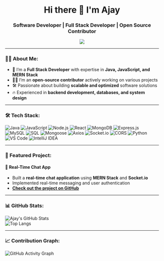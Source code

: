 <h1 align="center">Hi there 👋 I'm Ajay </h1>
<h3 align="center"> Software Developer | Full Stack Developer | Open Source Contributor</h3>

<p align="center">
  <img src="https://readme-typing-svg.herokuapp.com?color=36BCF7&lines=Passionate+Software+Developer;Self-Taught+Software+Developer;Full+Stack+Developer;System+Design+Enthusiast;Open+Source+Contributor" />
</p>

---

### 👨‍💻 About Me:
- 💼 I’m a **Full Stack Developer** with expertise in **Java, JavaScript, and MERN Stack**
- 👨‍💻 I’m an **open-source contributor** actively working on various projects
- 🛠️ Passionate about building **scalable and optimized** software solutions
- 🔥 Experienced in **backend development, databases, and system design**

---

### 🛠️ Tech Stack:

![Java](https://img.shields.io/badge/Java-007396?style=for-the-badge&logo=java&logoColor=white)
![JavaScript](https://img.shields.io/badge/JavaScript-0078D6?style=for-the-badge&logo=javascript&logoColor=white)
![Node.js](https://img.shields.io/badge/Node.js-339933?style=for-the-badge&logo=nodedotjs&logoColor=white)
![React](https://img.shields.io/badge/React-61DAFB?style=for-the-badge&logo=react&logoColor=black)
![MongoDB](https://img.shields.io/badge/MongoDB-47A248?style=for-the-badge&logo=mongodb&logoColor=white)
![Express.js](https://img.shields.io/badge/Express.js-000000?style=for-the-badge&logo=express&logoColor=white)
![MySQL](https://img.shields.io/badge/MySQL-4479A1?style=for-the-badge&logo=mysql&logoColor=white)
![SQL](https://img.shields.io/badge/SQL-025E8C?style=for-the-badge&logo=database&logoColor=white)
![Mongoose](https://img.shields.io/badge/Mongoose-880000?style=for-the-badge&logo=mongodb&logoColor=white)
![Axios](https://img.shields.io/badge/Axios-5A29E4?style=for-the-badge&logo=axios&logoColor=white)
![Socket.io](https://img.shields.io/badge/Socket.io-010101?style=for-the-badge&logo=socketdotio&logoColor=white)
![CORS](https://img.shields.io/badge/CORS-ff69b4?style=for-the-badge&logo=shield&logoColor=white)
![Python](https://img.shields.io/badge/Python-FFD43B?style=for-the-badge&logo=python&logoColor=darkgreen)
![VS Code](https://img.shields.io/badge/VS%20Code-007ACC?style=for-the-badge&logo=visual-studio-code&logoColor=white)
![IntelliJ IDEA](https://img.shields.io/badge/IntelliJ-000000?style=for-the-badge&logo=intellij-idea&logoColor=white)

---

### 🚀 Featured Project:

#### 📂 Real-Time Chat App
- Built a **real-time chat application** using **MERN Stack** and **Socket.io**
- Implemented real-time messaging and user authentication
- **[Check out the project on GitHub](#)**

---

### 📊 GitHub Stats:

![Ajay's GitHub Stats](https://github-readme-stats.vercel.app/api?username=ajayvagh&show_icons=true&theme=radical)          
![Top Langs](https://github-readme-stats.vercel.app/api/top-langs/?username=ajayvagh&layout=compact&theme=radical)

---

### 📈 Contribution Graph:

![GitHub Activity Graph](https://github-readme-activity-graph.vercel.app/graph?username=ajayvagh&theme=github-compact)
